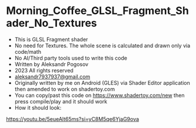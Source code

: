 # Morning_Coffee_GLSL_Fragment_Shader_No_Textures

- This is GLSL Fragment shader
- No need for Textures. The whole scene is calculated and drawn only via code/math
- No AI/Third party tools used to write this code
- Written by Aleksandr Pogosov
- 2023 All rights reserved
- aleksandr7937937@gmail.com
- Originally written by me on Android (GLES) via Shader Editor application then amended to work on shadertoy.com
- You can copy/past this code on https://www.shadertoy.com/new   then press compile/play and it should work
- How it should look: 

https://youtu.be/5eueAlt65ms?si=yC8M5qe6YjaG9ova
